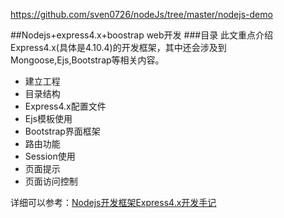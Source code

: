 https://github.com/sven0726/nodeJs/tree/master/nodejs-demo

##Nodejs+express4.x+boostrap web开发
###目录
此文重点介绍Express4.x(具体是4.10.4)的开发框架，其中还会涉及到Mongoose,Ejs,Bootstrap等相关内容。

* 建立工程
* 目录结构
* Express4.x配置文件
* Ejs模板使用
* Bootstrap界面框架
* 路由功能
* Session使用
* 页面提示
* 页面访问控制

详细可以参考：[Nodejs开发框架Express4.x开发手记](http://www.geedoo.info/nodejs-development-framework-express4-x-development-notes.html)

